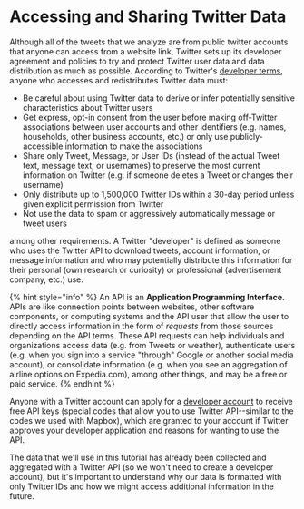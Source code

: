 # Accessing and Sharing Twitter Data

Although all of the tweets that we analyze are from public twitter accounts that anyone can access from a website link, Twitter sets up its developer agreement and policies to try and protect Twitter user data and data distribution as much as possible. According to Twitter's [developer terms](https://developer.twitter.com/en/apply-for-access), anyone who accesses and redistributes Twitter data must: 

* Be careful about using Twitter data to derive or infer potentially sensitive characteristics about Twitter users
* Get express, opt-in consent from the user before making off-Twitter associations between user accounts and other identifiers \(e.g. names, households, other business accounts, etc.\) or only use publicly-accessible information to make the associations
* Share only Tweet, Message, or User IDs \(instead of the actual Tweet text, message text, or usernames\) to preserve the most current information on Twitter \(e.g. if someone deletes a Tweet or changes their username\)
* Only distribute up to 1,500,000 Twitter IDs within a 30-day period unless given explicit permission from Twitter
* Not use the data to spam or aggressively automatically message or tweet users

among other requirements. A Twitter "developer" is defined as someone who uses the Twitter API to download tweets, account information, or message information and who may potentially distribute this information for their personal \(own research or curiosity\) or professional \(advertisement company, etc.\) use. 

{% hint style="info" %}
An API is an **Application Programming Interface.** APIs are like connection points between websites, other software components, or computing systems and the API user that allow the user to directly access information in the form of _requests_ from those sources depending on the API terms. These API requests can help individuals and organizations access data \(e.g. from Tweets or weather\), authenticate users \(e.g. when you sign into a service "through" Google or another social media account\), or consolidate information \(e.g. when you see an aggregation of airline options on Expedia.com\), among other things, and may be a free or paid service.
{% endhint %}

Anyone with a Twitter account can apply for a [developer account](https://developer.twitter.com/en/apply-for-access) to receive free API keys \(special codes that allow you to use Twitter API--similar to the codes we used with Mapbox\), which are granted to your account if Twitter approves your developer application and reasons for wanting to use the API. 

The data that we'll use in this tutorial has already been collected and aggregated with a Twitter API \(so we won't need to create a developer account\), but it's important to understand why our data is formatted with only Twitter IDs and how we might access additional information in the future. 

